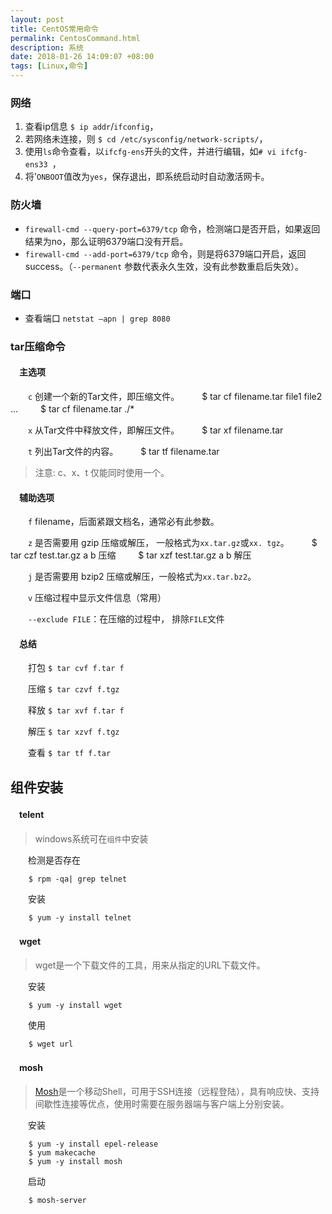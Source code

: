 ```yaml
---
layout: post
title: CentOS常用命令
permalink: CentosCommand.html
description: 系统
date: 2018-01-26 14:09:07 +08:00
tags: [Linux,命令]
---
```

### 网络
1. 查看ip信息 `$ ip addr`/`ifconfig`，
2. 若网络未连接，则 `$ cd /etc/sysconfig/network-scripts/`，
3. 使用`ls`命令查看，以`ifcfg-ens`开头的文件，并进行编辑，如`# vi ifcfg-ens33 `，
4. 将'`ONBOOT`值改为`yes`，保存退出，即系统启动时自动激活网卡。

### 防火墙
- `firewall-cmd --query-port=6379/tcp` 命令，检测端口是否开启，如果返回结果为no，那么证明6379端口没有开启。
- `firewall-cmd --add-port=6379/tcp` 命令，则是将6379端口开启，返回success。（`--permanent` 参数代表永久生效，没有此参数重启后失效）。

### 端口
- 查看端口 `netstat –apn | grep 8080`

### tar压缩命令

#### 　主选项

　　`c` 创建一个新的Tar文件，即压缩文件。
　　    $ tar cf filename.tar file1 file2 ...
　　    $ tar cf filename.tar ./*  

　　`x` 从Tar文件中释放文件，即解压文件。
　　    $ tar xf filename.tar 

　　`t` 列出Tar文件的内容。
　　    $ tar tf filename.tar

> 注意: c、x、t 仅能同时使用一个。
 
#### 　辅助选项
    
　　`f` filename，后面紧跟文档名，通常必有此参数。
    
　　`z` 是否需要用 gzip 压缩或解压， 一般格式为`xx.tar.gz`或`xx. tgz`。
　　    $ tar czf test.tar.gz a b 压缩
　　    $ tar xzf test.tar.gz a b 解压

　　`j` 是否需要用 bzip2 压缩或解压，一般格式为`xx.tar.bz2`。
    
　　`v` 压缩过程中显示文件信息（常用） 
    
　　`--exclude FILE`：在压缩的过程中， 排除`FILE`文件
    
#### 　总结

　　打包 `$ tar cvf f.tar f`
    
　　压缩 `$ tar czvf f.tgz`
    
　　释放 `$ tar xvf f.tar f`
    
　　解压 `$ tar xzvf f.tgz`
    
　　查看 `$ tar tf f.tar`
    
## 组件安装

#### 　telent
> windows系统可在`组件`中安装

　　检测是否存在
     
        $ rpm -qa| grep telnet
      
　　安装

        $ yum -y install telnet

#### 　wget
> wget是一个下载文件的工具，用来从指定的URL下载文件。
     
　　安装

        $ yum -y install wget
　　使用

        $ wget url

#### 　mosh
> [Mosh](https://mosh.org/)是一个移动Shell，可用于SSH连接（远程登陆），具有响应快、支持间歇性连接等优点，使用时需要在服务器端与客户端上分别安装。

　　安装

        $ yum -y install epel-release
        $ yum makecache
        $ yum -y install mosh
      
　　启动

        $ mosh-server
